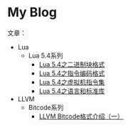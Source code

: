 # My Blog

文章：

* Lua
  * Lua 5.4系列
    * [Lua 5.4之二进制块格式](articles/lua/2020_10_26_lua54_bc.md)
    * [Lua 5.4之指令编码格式](articles/lua/2020_10_31_lua54_instr.md)
    * [Lua 5.4之虚拟机指令集](articles/lua/2020_11_07_lua54_is.md)
    * [Lua 5.4之语言和标准库](articles/lua/2020_11_10_lua54_lang.md)
* LLVM
  * Bitcode系列
    * [LLVM Bitcode格式介绍（一）](articles/llvm/2020_11_23_bc.md)

